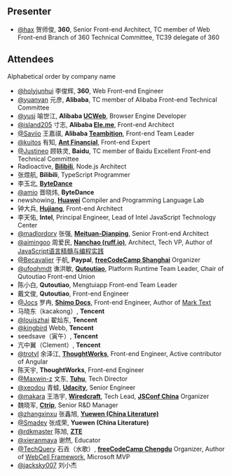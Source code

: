 ## Presenter

- [@hax](https://github.com/hax) 贺师俊, **360**, Senior Front-end Architect, TC member of Web Front-end Branch of 360 Technical Committee, TC39 delegate of 360

## Attendees

Alphabetical order by company name

- [@holyjunhui](https://github.com/holyjunhui) 李俊辉, **360**, Web Front-end Engineer
- [@yuanyan](https://github.com/yuanyan) 元彦, **Alibaba**, TC member of Alibaba Front-end Technical Committee
- [@yusj](https://github.com/yusj) 喻世江, **Alibaba [UCWeb](https://en.wikipedia.org/wiki/UCWeb)**, Browser Engine Developer
- [@island205](https://github.com/island205) 寸志, **Alibaba [Ele.me](https://en.wikipedia.org/wiki/Ele.me)**, Front-end Architect
- [@Saviio](https://github.com/Saviio) 王嘉祺, **Alibaba [Teambition](https://www.crunchbase.com/organization/teambition)**, Front-end Team Leader
- [@kuitos](https://github.com/kuitos) 有知, **[Ant Financial](https://en.wikipedia.org/wiki/Ant_Financial)**, Front-end Expert
- [@Justineo](https://github.com/Justineo) 顾轶灵, **Baidu**, TC member of Baidu Excellent Front-end Technical Committee
- Radioactive, **[Bilibili](https://en.wikipedia.org/wiki/Bilibili)**, Node.js Architect
- 张煜航, **Bilibili**, TypeScript Programmer
- 李玉北, **[ByteDance](https://en.wikipedia.org/wiki/ByteDance)**
- [@amio](https://github.com/amio) 晋晓炜, **ByteDance**
- newshowing, **[Huawei](https://en.wikipedia.org/wiki/Huawei)** Compiler and Programming Language Lab
- 钟大兵, **[Hujiang](https://www.crunchbase.com/organization/hujiang-com)**, Front-end Architect
- 李天佑, **Intel**, Principal Engineer, Lead of Intel JavaScript Technology Center
- [@madlordory](https://github.com/madlordory) 张强, **[Meituan-Dianping](https://en.wikipedia.org/wiki/Meituan-Dianping)**, Senior Front-end Architect
- [@aimingoo](https://github.com/aimingoo) 周爱民, **[Nanchao (ruff.io)](https://www.crunchbase.com/organization/ruff)**, Architect, Tech VP, Author of [JavaScript语言精髓与编程实践](https://book.douban.com/subject/10542576/)
- [@Becavalier](https://github.com/Becavalier) 于航, **Paypal**, **[freeCodeCamp Shanghai](https://freecodecamp-shanghai.github.io)** Organizer
- [@ufoqhmdt](https://github.com/ufoqhmdt) 谯洪敏, **[Qutoutiao](https://en.wikipedia.org/wiki/Qutoutiao)**, Platform Runtime Team Leader, Chair of Qutoutiao Front-end Union
- 陈小白, **Qutoutiao**, Mengtuiapp Front-end Team Leader
- 戴文俊, **Qutoutiao**, Front-end Engineer
- [@Jocs](https://github.com/Jocs) 罗冉, **[Shimo Docs](https://www.crunchbase.com/organization/shimo-docs)**, Front-end Engineer, Author of [Mark Text](https://github.com/marktext/marktext)
- 马晓东（kacakong）, **Tencent**
- [@louiszhai](https://github.com/louiszhai) 翟灿东, **Tencent**
- [@kingbird](https://github.com/kingbird) Webb, **Tencent**
- seedsave（寅午）, **Tencent**
- 亢中翼（Clement）, **Tencent**
- [@trotyl](https://github.com/trotyl) 余泽江, **[ThoughtWorks](https://en.wikipedia.org/wiki/ThoughtWorks)**, Front-end Engineer, Active contributor of Angular
- 陈天宇, **ThoughtWorks**, Front-end Engineer
- [@Maxwin-z](https://github.com/Maxwin-z) 文东, **[Tuhu](https://www.crunchbase.com/organization/tuhu)**, Tech Director
- [@xeodou](https://github.com/xeodou) 青蛙, **[Udacity](https://en.wikipedia.org/wiki/Udacity)**, Senior Engineer
- [@makara](https://github.com/makara) 王浩宇, **[Wiredcraft](https://www.crunchbase.com/organization/wiredcraft)**, Tech Lead, **[JSConf China](https://jsconfchina.com)** Organizer
- 魏晓军, **[Ctrip](https://en.wikipedia.org/wiki/Ctrip)**, Senior R&D Manager
- [@zhangxinxu](https://github.com/zhangxinxu) 张鑫旭, **[Yuewen (China Literature)](https://www.crunchbase.com/organization/china-literature)**
- [@Smadey](https://github.com/smadey) 张成荣, **Yuewen (China Literature)**
- [@rdkmaster](https://github.com/rdkmaster) 陈旭, **[ZTE](https://en.wikipedia.org/wiki/ZTE)**
- [@xieranmaya](https://github.com/xieranmaya) 谢然, Educator
- [@TechQuery](https://github.com/TechQuery) 石垚（水歌）, **[freeCodeCamp Chengdu](https://fcc-cd.tk/)** Organizer, Author of [WebCell Framework](https://web-cell.dev/), Microsoft MVP
- [@jacksky007](https://github.com/jacksky007) 刘小杰
